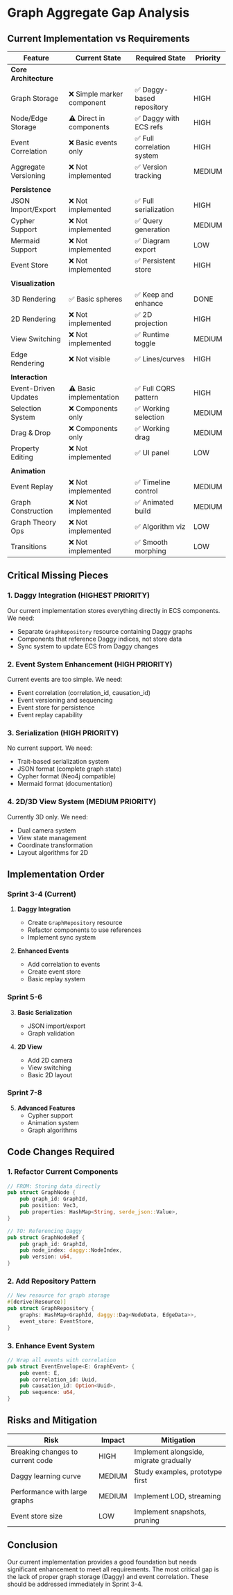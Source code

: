 # Graph Aggregate Gap Analysis

## Current Implementation vs Requirements

| Feature | Current State | Required State | Priority |
|---------|--------------|----------------|----------|
| **Core Architecture** | | | |
| Graph Storage | ❌ Simple marker component | ✅ Daggy-based repository | HIGH |
| Node/Edge Storage | ⚠️ Direct in components | ✅ Daggy with ECS refs | HIGH |
| Event Correlation | ❌ Basic events only | ✅ Full correlation system | HIGH |
| Aggregate Versioning | ❌ Not implemented | ✅ Version tracking | MEDIUM |
| | | | |
| **Persistence** | | | |
| JSON Import/Export | ❌ Not implemented | ✅ Full serialization | HIGH |
| Cypher Support | ❌ Not implemented | ✅ Query generation | MEDIUM |
| Mermaid Support | ❌ Not implemented | ✅ Diagram export | LOW |
| Event Store | ❌ Not implemented | ✅ Persistent store | HIGH |
| | | | |
| **Visualization** | | | |
| 3D Rendering | ✅ Basic spheres | ✅ Keep and enhance | DONE |
| 2D Rendering | ❌ Not implemented | ✅ 2D projection | HIGH |
| View Switching | ❌ Not implemented | ✅ Runtime toggle | MEDIUM |
| Edge Rendering | ❌ Not visible | ✅ Lines/curves | HIGH |
| | | | |
| **Interaction** | | | |
| Event-Driven Updates | ⚠️ Basic implementation | ✅ Full CQRS pattern | HIGH |
| Selection System | ❌ Components only | ✅ Working selection | MEDIUM |
| Drag & Drop | ❌ Components only | ✅ Working drag | MEDIUM |
| Property Editing | ❌ Not implemented | ✅ UI panel | LOW |
| | | | |
| **Animation** | | | |
| Event Replay | ❌ Not implemented | ✅ Timeline control | MEDIUM |
| Graph Construction | ❌ Not implemented | ✅ Animated build | MEDIUM |
| Graph Theory Ops | ❌ Not implemented | ✅ Algorithm viz | LOW |
| Transitions | ❌ Not implemented | ✅ Smooth morphing | LOW |

## Critical Missing Pieces

### 1. Daggy Integration (HIGHEST PRIORITY)
Our current implementation stores everything directly in ECS components. We need:
- Separate `GraphRepository` resource containing Daggy graphs
- Components that reference Daggy indices, not store data
- Sync system to update ECS from Daggy changes

### 2. Event System Enhancement (HIGH PRIORITY)
Current events are too simple. We need:
- Event correlation (correlation_id, causation_id)
- Event versioning and sequencing
- Event store for persistence
- Event replay capability

### 3. Serialization (HIGH PRIORITY)
No current support. We need:
- Trait-based serialization system
- JSON format (complete graph state)
- Cypher format (Neo4j compatible)
- Mermaid format (documentation)

### 4. 2D/3D View System (MEDIUM PRIORITY)
Currently 3D only. We need:
- Dual camera system
- View state management
- Coordinate transformation
- Layout algorithms for 2D

## Implementation Order

### Sprint 3-4 (Current)
1. **Daggy Integration**
   - Create `GraphRepository` resource
   - Refactor components to use references
   - Implement sync system

2. **Enhanced Events**
   - Add correlation to events
   - Create event store
   - Basic replay system

### Sprint 5-6
3. **Basic Serialization**
   - JSON import/export
   - Graph validation

4. **2D View**
   - Add 2D camera
   - View switching
   - Basic 2D layout

### Sprint 7-8
5. **Advanced Features**
   - Cypher support
   - Animation system
   - Graph algorithms

## Code Changes Required

### 1. Refactor Current Components
```rust
// FROM: Storing data directly
pub struct GraphNode {
    pub graph_id: GraphId,
    pub position: Vec3,
    pub properties: HashMap<String, serde_json::Value>,
}

// TO: Referencing Daggy
pub struct GraphNodeRef {
    pub graph_id: GraphId,
    pub node_index: daggy::NodeIndex,
    pub version: u64,
}
```

### 2. Add Repository Pattern
```rust
// New resource for graph storage
#[derive(Resource)]
pub struct GraphRepository {
    graphs: HashMap<GraphId, daggy::Dag<NodeData, EdgeData>>,
    event_store: EventStore,
}
```

### 3. Enhance Event System
```rust
// Wrap all events with correlation
pub struct EventEnvelope<E: GraphEvent> {
    pub event: E,
    pub correlation_id: Uuid,
    pub causation_id: Option<Uuid>,
    pub sequence: u64,
}
```

## Risks and Mitigation

| Risk | Impact | Mitigation |
|------|--------|------------|
| Breaking changes to current code | HIGH | Implement alongside, migrate gradually |
| Daggy learning curve | MEDIUM | Study examples, prototype first |
| Performance with large graphs | MEDIUM | Implement LOD, streaming |
| Event store size | LOW | Implement snapshots, pruning |

## Conclusion

Our current implementation provides a good foundation but needs significant enhancement to meet all requirements. The most critical gap is the lack of proper graph storage (Daggy) and event correlation. These should be addressed immediately in Sprint 3-4.
